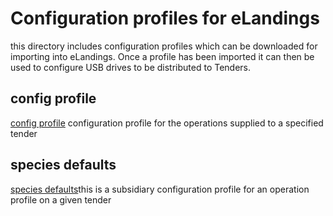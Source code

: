 # Configuration profiles for eLandings
this directory includes configuration profiles which can be downloaded for importing into eLandings. Once a profile has been imported it can then be used to configure USB drives to be distributed to Tenders.

## config profile
[config profile](https://github.com/purpleponker/Northline_eLandings/blob/main/config/cfg_NL_Salmon.xml) configuration profile for the operations supplied to a specified tender

## species defaults
[species defaults](speciesDefaults_NL-salmon-species.xml)this is a subsidiary configuration profile for an operation profile on a given tender

